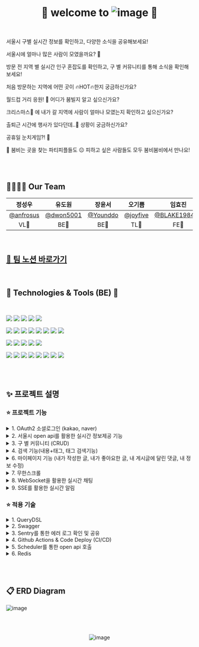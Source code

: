 
<div align=center>

# 👀 welcome to ![image](https://user-images.githubusercontent.com/99253403/203619462-fcef5c78-16ad-4dc7-8a57-46dade14ab80.png) 👀

</div>

<br>

서울시 구별 실시간 정보를 확인하고, 다양한 소식을 공유해보세요!

서울시에 얼마나 많은 사람이 모였을까요? 🤔

방문 전 지역 별 실시간 인구 혼잡도를 확인하고, 구 별 커뮤니티를 통해 소식을 확인해보세요!

처음 방문하는 지역에 어떤 곳이 🔥HOT🔥한지 궁금하신가요?

월드컵 거리 응원! 🍻 어디가 붐빌지 알고 싶으신가요?

크리스마스🎄 에 내가 갈 지역에 사람이 얼마나 모였는지 확인하고 싶으신가요?

출퇴근 시간에 행사가 있다던데..🤦 상황이 궁금하신가요?

공휴일 눈치게임?! 👀

🥳 붐비는 곳을 찾는 파티피플들도 😐 피하고 싶은 사람들도 모두 붐비붐비에서 만나요!

<br><br>

## 👨‍👩‍👧‍👦 Our Team

|정성우|유도원|장윤서|오기쁨|임효진|이지혜|
|:---:|:---:|:---:|:---:|:---:|:---:|
|[@anfrosus](https://github.com/anfrosus)|[@dwon5001](https://github.com/dwon5001)|[@Younddo](https://github.com/Younddo)|[@joyfive](https://github.com/joyfive)|[@BLAKE198492](https://github.com/BLAKE198492)|aksjdffg@naver.com|
|VL💛|BE💛|BE💛|TL💚|FE💚|DS💙|

<br>

## [👊 팀 노션 바로가기](https://joyfive.notion.site/C-4-SA-9407bb7a0897420782b957a25036b092)

<br>

## 📝 Technologies & Tools (BE) 📝

<br>
 
<img src="https://img.shields.io/badge/Spring-6DB33F?style=for-the-badge&logo=spring&logoColor=white"/>  <img src="https://img.shields.io/badge/SpringSecurity-6DB33F?style=for-the-badge&logo=SpringSecurity&logoColor=white"/>  <img src="https://img.shields.io/badge/SpringBoot-6DB33F?style=for-the-badge&logo=springboot&logoColor=white"/>   <img src="https://img.shields.io/badge/github-181717?style=for-the-badge&logo=github&logoColor=white"/>  <img src="https://img.shields.io/badge/CODEDEPLOY-181717?style=for-the-badge"/>  

<img src="https://img.shields.io/badge/git-F05032?style=for-the-badge&logo=git&logoColor=white"/> <img src="https://img.shields.io/badge/GithubActions-2088FF?style=for-the-badge&logo=githubactions&logoColor=white"/>  <img src="https://img.shields.io/badge/java-007396?style=for-the-badge&logo=java&logoColor=white">  <img src="https://img.shields.io/badge/JSONWebToken-000000?style=for-the-badge&logo=JSONWebTokens&logoColor=white"/>  <img src="https://img.shields.io/badge/Gradle-02303A?style=for-the-badge&logo=Gradle&logoColor=white"/>  <img src="https://img.shields.io/badge/IntelliJIDEA-000000?style=for-the-badge&logo=IntelliJIDEA&logoColor=white"/>  <img src="https://img.shields.io/badge/Postman-FF6C37?style=for-the-badge&logo=Postman&logoColor=white"/>  <img src="https://img.shields.io/badge/Notion-000000?style=for-the-badge&logo=Notion&logoColor=white"/>

<img src="https://img.shields.io/badge/AmazonS3-569A31?style=for-the-badge&logo=AmazonS3&logoColor=white"/>  <img src="https://img.shields.io/badge/AmazonEC2-FF9900?style=for-the-badge&logo=AmazonEC2&logoColor=white"/>  <img src="https://img.shields.io/badge/AmazonRDS-527FFF?style=for-the-badge&logo=AmazonRDS&logoColor=white"/>  <img src="https://img.shields.io/badge/MySQL-4479A1?style=for-the-badge&logo=MySQL&logoColor=white"/>  <img src="https://img.shields.io/badge/Ubuntu-E95420?style=for-the-badge&logo=Ubuntu&logoColor=white"/>

<img src="https://img.shields.io/badge/Swagger-85EA2D?style=for-the-badge&logo=swagger&logoColor=black"/>  <img src="https://img.shields.io/badge/Docker-2496ED?style=for-the-badge&logo=docker&logoColor=white"/>  <img src="https://img.shields.io/badge/Sentry-362D59?style=for-the-badge&logo=sentry&logoColor=white"/>  <img src="https://img.shields.io/badge/JiraSoftware-0052CC?style=for-the-badge&logo=jirasoftware&logoColor=white"/>  <img src="https://img.shields.io/badge/Slack-4A154B?style=for-the-badge&logo=slack&logoColor=white"/>  <img src="https://img.shields.io/badge/NGINX-009639?style=for-the-badge&logo=nginx&logoColor=white"/>  <img src="https://img.shields.io/badge/LINUX-FCC624?style=for-the-badge&logo=linux&logoColor=black"/>  <img src="https://img.shields.io/badge/Figma-F24E1E?style=for-the-badge&logo=figma&logoColor=white"/>

<br><br>



## ✨ 프로젝트 설명

### ⭐ 프로젝트 기능

<details>
<summary> 1. OAuth2 소셜로그인 (kakao, naver)</summary>
<div markdown="1">

![ezgif com-gif-maker (2)](https://user-images.githubusercontent.com/99253403/206972300-97f3aaea-a615-4020-9cb5-8c174a2a8896.gif)
 
 - Kakao와 Naver계정을 통한 간편 로그인이 가능합니다.
 
 - Kakao Email과 Naver Email 이 동일한 경우 하나의 계정으로 통합하여 사용이 가능합니다.

 <br>
</div>
</details>


<details>
<summary>2. 서울시 open api를 활용한 실시간 정보제공 기능</summary>
<div markdown="1">
 
 ![ezgif com-gif-maker](https://user-images.githubusercontent.com/99253403/206971558-3b3b2120-6fad-42aa-9063-0e22a580dc90.gif)
 
 (정보들 대충 슥 보여주고(기본) 우리가 통계낸거 호버 해서 수치나오는거 보여주면 좋을듯)
 
 - 스케쥴러를 활용하여 5분마다 데이터를 수집합니다.
 
 - 2-1. 구 별 코로나 정보, spot 별 날씨 정보 제공
 
   - 저장되어 있는 데이터를 실시간으로 제공합니다.
 
 - 2-2. 전체 데이터의 누적 통계를 활용한 정보제공 기능
 
   - 수집한 데이터를 기반으로 혼잡도 점수를 산정 하여 순위 통계를 제공합니다.
 
 - 2-3. spot 별 누적 + 실시간 정보제공 기능
 
   - 지난주 같은 요일의 혼잡도, 인구수를 비교하여 실시간 인구 추이를 제공합니다.
 
 <br>
</div>
</details>


<details>
<summary>3. 구 별 커뮤니티 (CRUD)</summary>
<div markdown="1">

(커뮤니티 이동해서 글쓰기 하나 하고)
 
 - 서울시 25개 구 별 커뮤니티를 제공합니다.
 
 - 1.게시글, 댓글 작성/수정/삭제/조회
 
   - 다중 이미지 업로드가 가능하며 카테고리 선택과 태그추가 기능을 지원합니다.
 
 - 2.좋아요
 
   - 게시글, 댓글을 좋아요 할 수 있으며 이에대한 알림기능도 지원합니다.
 
 - 3.북마크
 
   - 내가 자주 사용하는 구를 북마크 할 수 있습니다. 북마크한 지역의 게시글이 추가되면 실시간 알림을 제공합니다.
 
 <br>
</div>
</details>


<details>
<summary>4. 검색 기능(내용+태그, 태그 검색기능)</summary>
<div markdown="1">

(검색하는거 하나 태그클릭하는거 하나)
 
 - QueryDSL을 활용하여 동적 쿼리작성이 가능하도록 구현하였습니다.
 
   - 게시글의 내용을 검색하거나 태그로 검색이 가능합니다.

 <br>
</div>
</details>

<details>
<summary>6. 마이페이지 기능 (내가 작성한 글, 내가 좋아요한 글, 내 게시글에 달린 댓글, 내 정보 수정)</summary>
<div markdown="1">

(댓글 알림 클릭 시 알림 아이콘이 없어지는것 보여주면 될듯, 수정도 가능하다정도만)
 
 - 마이페이지에서 내가 작성한글, 내가 좋아요한 글, 내 게시글에 달린 댓글을 확인할 수 있으며 프로필사진과 닉네임을 수정할 수 있습니다.
 
 - 내 게시글에 새로운 댓글이 달리면 새로운 알림이 등록됩니다.

 <br>
</div>
</details>


<details>
<summary>7. 무한스크롤</summary>
<div markdown="1">

(게시글목록 쭉내리기)
 
 <br>
</div>
</details>


<details>
<summary>8. WebSocket을 활용한 실시간 채팅</summary>
<div markdown="1">

(메인에서 알림떠서 채팅방 이동해서 소통하는 그림)
(나갔다 들어오는것도 하면좋을듯, 둘다 나가면 채팅방이 새로 시작되는 것도)

 - 실시간 채팅이 가능합니다.
 
   - 최근에 대화가 이루어진 순서대로 채팅방이 보여집니다.
 
   - 상대방이 나간 후에 새로운 메세지가 등록되면 기존의 채팅이 이어집니다.
 
   - 채팅방에서 모두 나가게 되면 채팅 내역은 삭제되며 다시 대화를 시작하면 새로운 채팅방이 생성됩니다.
 
 <br>
</div>
</details>



<details>
<summary>9. SSE를 활용한 실시간 알림</summary>
<div markdown="1">

(메인에서 알림떠서 게시글로 이동하는 그림)
 
 - 북마크한 게시판에 새로운 글이 등록되면 실시간 알림을 제공하며 알림을 클릭하면 해당 게시글로 이동합니다.
 
 - 내가 작성한 게시글에 좋아요 및 댓글이 달리면 실시간 알림을 제공하며 알림을 클릭하면 해당 게시글로 이동합니다.
 
 - 실시간 채팅이 오면 실시간 알림을 제공하며 알림을 클릭하면 해당 채팅방으로 이동합니다.
 
 <br>
</div>
</details>


### ⭐ 적용 기술

<details>
<summary>1. QueryDSL</summary>
<div markdown="1">

 - 정렬, 검색어 등에 따른 동적 쿼리 작성을 위하여 QueryDSL 도입하여 활용했습니다.
 
 <br>
</div>
</details>


<details>
<summary>2. Swagger</summary>
<div markdown="1">

 - 프론트엔드와 정확하고 원활한 소통을 위하여 스웨거를 도입하여 적용하였습니다.

 <br>
</div>
</details>


<details>
<summary>3. Sentry를 통한 에러 로그 확인 및 공유</summary>
<div markdown="1">

![sentry1](https://user-images.githubusercontent.com/99253403/206978890-7e183c02-911d-468e-b632-01cac4292f9c.png)

![sentry2](https://user-images.githubusercontent.com/99253403/206978997-c0d048c0-bbf6-4996-ac06-98201ea10f0c.png)

![sentry3](https://user-images.githubusercontent.com/99253403/206979004-02e96802-921f-4ed1-862b-10ffd5132984.png)


 - Sentry를 활용하여 에러로그를 쉽게 확인/공유 할 수 있었습니다.

<br>
</div>
</details>


<details>
<summary>4. Github Actions & Code Deploy (CI/CD)</summary>
<div markdown="1">

 - 자동 빌드/배포를 위하여 깃허브 액션과 코드디플로이를 활용하여 CI/CD 를 구축했습니다.

 <br>
</div>
</details>


<details>
<summary>5. Scheduler를 통한 open api 호출</summary>
<div markdown="1">
 
 - 5분마다 변동되는 데이터를 수집/제공/관리 하기 위하여 스케쥴러를 활용하였습니다.

 <br>
</div>
</details>


<details>
<summary>6. Redis</summary>
<div markdown="1">

 - 연속된 요청으로 인한 DB병목을 해소하고 RefreshToken 등 소멸기간이 존재하는 데이터의 TimeToLive 관리를 용이하게 할 수 있도록 Redis를 도입하였습니다.

 <br>
</div>
</details>

<br><br>

## 📋 ERD Diagram

![image](https://user-images.githubusercontent.com/99253403/203620279-59ac79b0-edc5-4d9e-b40b-56df55a60a49.png)


<br><br>


<div align=center>

![image](https://user-images.githubusercontent.com/99253403/203619879-c68ee5ad-b7c6-496c-a0ca-d72fd19fafd2.png)


</div>
